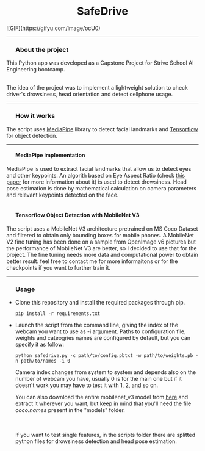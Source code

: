<h1 align="center"><b>SafeDrive</b></h1>
![GIF](https://gifyu.com/image/ocU0)
<hr>
<ul><h3><b>About the project</b></h3></ul>
This Python app was developed as a Capstone Project for Strive School AI Engineering bootcamp.
<br><br>

The idea of the project was to implement a lightweight solution to check driver's drowsiness, head orientation and detect cellphone usage.
<hr>
<ul><h3><b>How it works</b></h3></ul>
The script uses <a href="https://google.github.io/mediapipe/">MediaPipe</a> library to detect facial landmarks and <a href="https://www.tensorflow.org/">Tensorflow</a> for object detection.
<hr>
<ul><h4><b>MediaPipe implementation</b></h4></ul>
MediaPipe is used to extract facial landmarks that allow us to detect eyes and other keypoints. An algorith based on Eye Aspect Ratio (check <a href="http://vision.fe.uni-lj.si/cvww2016/proceedings/papers/05.pdf">this paper</a> for more information about it) is used to detect drowsiness. Head pose estimation is done by mathematical calculation on camera parameters and relevant keypoints detected on the face.
<br><br>
<ul><h4><b>Tensorflow Object Detection with MobileNet V3</b></h4></ul>
The script uses a MobileNet V3 architecture pretrained on MS Coco Dataset and filtered to obtain only bounding boxes for mobile phones. A MobileNet V2 fine tuning has been done on a sample from OpenImage v6 pictures but the performance of MobileNet V3 are better, so I decided to use that for the project. The fine tuning needs more data and computational power to obtain better result: feel free to contact me for more informaitons or for the checkpoints if you want to further train it.
<hr>
<ul><h3><b>Usage</b></h3></ul>
<ul>
<li>Clone this repository and install the required packages through pip.</li>

```
pip install -r requirements.txt
```

<li>Launch the script from the command line, giving the index of the webcam you want to use as -i argument. Paths to configuration file, weights and cateogries names are configured by default, but you can specify it as follow:

```
python safedrive.py -c path/to/config.pbtxt -w path/to/weights.pb -n path/to/names -i 0
```

 Camera index changes from system to system and depends also on the number of webcam you have, usually 0 is for the main one but if it doesn't work you may have to test it with 1, 2, and so on.</li>
 You can also download the entire mobilenet_v3 model from <a href="http://download.tensorflow.org/models/object_detection/ssd_mobilenet_v3_large_coco_2020_01_14.tar.gz">here</a> and extract it wherever you want, but keep in mind that you'll need the file <i>coco.names</i> present in the "models" folder.
 
<br><br>
If you want to test single features, in the scripts folder there are splitted python files for drowsiness detection and head pose estimation.